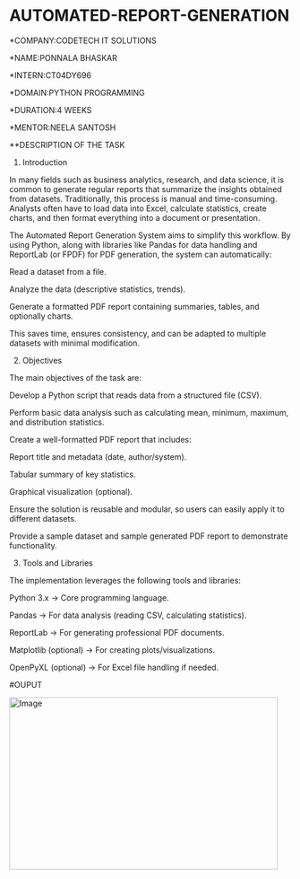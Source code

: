 # AUTOMATED-REPORT-GENERATION

*COMPANY:CODETECH IT SOLUTIONS

*NAME:PONNALA BHASKAR

*INTERN:CT04DY696

*DOMAIN:PYTHON PROGRAMMING

*DURATION:4 WEEKS

*MENTOR:NEELA SANTOSH

**DESCRIPTION OF THE TASK

1. Introduction

In many fields such as business analytics, research, and data science, it is common to generate regular reports that summarize the insights obtained from datasets. Traditionally, this process is manual and time-consuming. Analysts often have to load data into Excel, calculate statistics, create charts, and then format everything into a document or presentation.

The Automated Report Generation System aims to simplify this workflow. By using Python, along with libraries like Pandas for data handling and ReportLab (or FPDF) for PDF generation, the system can automatically:

Read a dataset from a file.

Analyze the data (descriptive statistics, trends).

Generate a formatted PDF report containing summaries, tables, and optionally charts.

This saves time, ensures consistency, and can be adapted to multiple datasets with minimal modification.

2. Objectives

The main objectives of the task are:

Develop a Python script that reads data from a structured file (CSV).

Perform basic data analysis such as calculating mean, minimum, maximum, and distribution statistics.

Create a well-formatted PDF report that includes:

Report title and metadata (date, author/system).

Tabular summary of key statistics.

Graphical visualization (optional).

Ensure the solution is reusable and modular, so users can easily apply it to different datasets.

Provide a sample dataset and sample generated PDF report to demonstrate functionality.

3. Tools and Libraries

The implementation leverages the following tools and libraries:

Python 3.x → Core programming language.

Pandas → For data analysis (reading CSV, calculating statistics).

ReportLab → For generating professional PDF documents.

Matplotlib (optional) → For creating plots/visualizations.

OpenPyXL (optional) → For Excel file handling if needed.

#OUPUT

<img width="479" height="307" alt="Image" src="https://github.com/user-attachments/assets/ff254069-411e-4a59-9e33-568a848b960d" />



